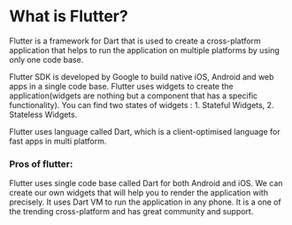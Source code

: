# What is Flutter?

Flutter is a framework for Dart that is used to create a cross-platform application that helps to run the application on multiple platforms by using only one code base.

Flutter SDK is developed by Google to build native iOS, Android and web apps in a single code base. Flutter uses widgets to create the application(widgets are nothing but a component that has a specific functionality). You can find two states of widgets : 1. Stateful Widgets, 2. Stateless Widgets.

Flutter uses language called Dart, which is a client-optimised language for fast apps in multi platform.

### Pros of flutter:

Flutter uses single code base called Dart for both Android and iOS.
We can create our own widgets that will help you to render the application with precisely.
It uses Dart VM to run the application in any phone.
It is a one of the trending cross-platform and has great community and support.